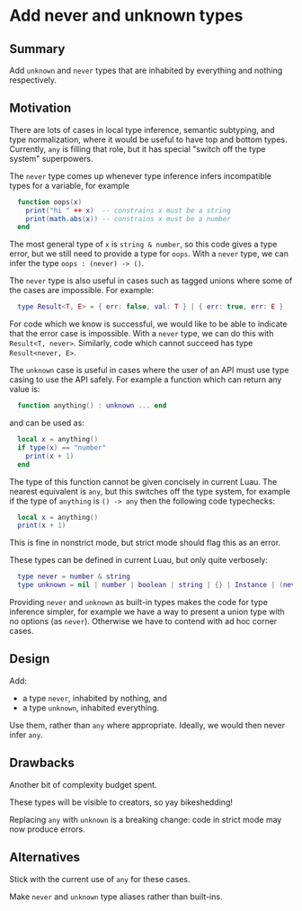 # Add never and unknown types

## Summary

Add `unknown` and `never` types that are inhabited by everything and nothing respectively.

## Motivation

There are lots of cases in local type inference, semantic subtyping,
and type normalization, where it would be useful to have top and
bottom types. Currently, `any` is filling that role, but it has
special "switch off the type system" superpowers.

The `never` type comes up whenever type inference infers incompatible types for a variable, for example

```lua
  function oops(x)
    print("hi " ++ x)  -- constrains x must be a string
    print(math.abs(x)) -- constrains x must be a number
  end
```

The most general type of `x` is `string & number`, so this code gives
a type error, but we still need to provide a type for `oops`. With a
`never` type, we can infer the type `oops : (never) -> ()`.

The `never` type is also useful in cases such as tagged unions where
some of the cases are impossible. For example:

```lua
  type Result<T, E> = { err: false, val: T } | { err: true, err: E }
```
For code which we know is successful, we would like to be able to
indicate that the error case is impossible. With a `never` type, we
can do this with `Result<T, never>`. Similarly, code which cannot succeed
has type `Result<never, E>`.

The `unknown` case is useful in cases where the user of an API must
use type casing to use the API safely. For example a function which
can return any value is:

```lua
  function anything() : unknown ... end
```

and can be used as:

```lua
  local x = anything()
  if type(x) == "number"
    print(x + 1)
  end
```

The type of this function cannot be given concisely in current
Luau. The nearest equivalent is `any`, but this switches off the type system, for example
if the type of `anything` is `() -> any` then the following code typechecks:

```lua
  local x = anything()
  print(x + 1)
```

This is fine in nonstrict mode, but strict mode should flag this as an error.

These types can be defined in current Luau, but only quite verbosely:

```lua
  type never = number & string
  type unknown = nil | number | boolean | string | {} | Instance | (never...)->(unknown...)
```

Providing `never` and `unknown` as built-in types makes the code for
type inference simpler, for example we have a way to present a union
type with no options (as `never`). Otherwise we have to contend with ad hoc
corner cases.

## Design

Add:

* a type `never`, inhabited by nothing, and
* a type `unknown`, inhabited everything.

Use them, rather than `any` where appropriate. Ideally, we would then never infer `any`.

## Drawbacks

Another bit of complexity budget spent.

These types will be visible to creators, so yay bikeshedding!

Replacing `any` with `unknown` is a breaking change: code in strict mode may now produce errors.

## Alternatives

Stick with the current use of `any` for these cases.

Make `never` and `unknown` type aliases rather than built-ins.